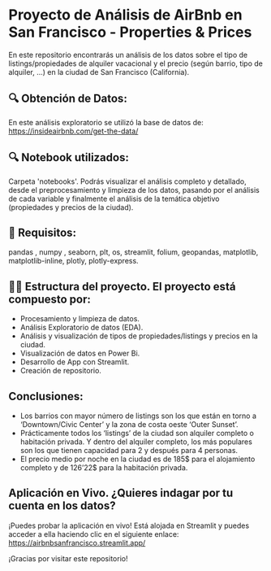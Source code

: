 # Proyecto de Análisis de AirBnb en San Francisco - Properties & Prices

En este repositorio encontrarás un análisis de los datos sobre el tipo de listings/propiedades de alquiler vacacional y el precio (según barrio, tipo de alquiler, ...) en la ciudad de San Francisco (California). 


## 🔍 Obtención de Datos:
En este análisis exploratorio se utilizó la base de datos de: https://insideairbnb.com/get-the-data/


## 🔍 Notebook utilizados:
Carpeta 'notebooks'. Podrás visualizar el análisis completo y detallado, desde el preprocesamiento y limpieza de los datos, pasando por el análisis de cada variable y finalmente el análisis de la temática objetivo (propiedades y precios de la ciudad).

## 🧪 Requisitos:
pandas , numpy , seaborn, plt, os, streamlit, folium, geopandas, matplotlib, matplotlib-inline, plotly, plotly-express.

## 🕵️‍♂️ Estructura del proyecto. El proyecto está compuesto por:
- Procesamiento y limpieza de datos.
- Análisis Exploratorio de datos (EDA).
- Análisis y visualización de tipos de propiedades/listings y precios en la ciudad.
- Visualización de datos en Power Bi.
- Desarrollo de App con Streamlit.
- Creación de repositorio.

## Conclusiones:

- Los barrios con mayor número de listings son los que están en torno a ‘Downtown/Civic Center’ y la zona de costa oeste ‘Outer Sunset’.
- Prácticamente todos los ‘listings’ de la ciudad son alquiler completo o habitación privada. Y dentro del alquiler completo, los más populares son los que tienen capacidad para 2 y después para 4 personas.
- El precio medio por noche en la ciudad es de 185$ para el alojamiento completo y de 126’22$ para la habitación privada.


## Aplicación en Vivo. ¿Quieres indagar por tu cuenta en los datos?

¡Puedes probar la aplicación en vivo! Está alojada en Streamlit y puedes acceder a ella haciendo clic en el siguiente enlace:
https://airbnbsanfrancisco.streamlit.app/



¡Gracias por visitar este repositorio!

